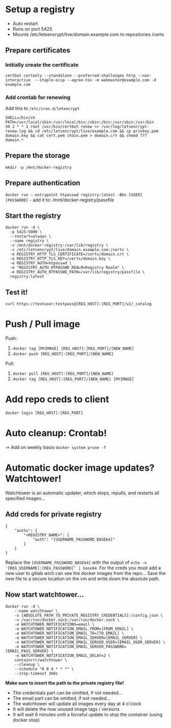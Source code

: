 # Setup a registry #
- Auto restart
- Runs on port 5425
- Mounts /etc/letsencrypt/live/domain.example.com to repositories /certs

## Prepare certificates ##
### Initially create the certificate ###
```
certbot certonly --standalone --preferred-challenges http --non-interactive  --staple-ocsp --agree-tos -m webmaster@example.com -d example.com
```

### Add crontab for renewing ###
Add this to `/etc/cron.d/letencrypt`
```
SHELL=/bin/sh
PATH=/usr/local/sbin:/usr/local/bin:/sbin:/bin:/usr/sbin:/usr/bin
30 2 * * 1 root /usr/bin/certbot renew >> /var/log/letsencrypt-renew.log && cd /etc/letsencrypt/live/example.com && cp privkey.pem domain.key && cat cert.pem chain.pem > domain.crt && chmod 777 domain.*
```

## Prepare the storage ##
`mkdir -p /mnt/docker-registry`

## Prepare authentication ##
`docker run --entrypoint htpasswd registry:latest -Bbn [USER] [PASSWORD]` - add it to: /mnt/docker-registry/passfile

## Start the registry ##
```
docker run -d \
  -p 5425:5000 \
  --restart=always \
  --name registry \
  -v /mnt/docker-registry:/var/lib/registry \
  -v /etc/letsencrypt/live/domain.example.com:/certs \
  -e REGISTRY_HTTP_TLS_CERTIFICATE=/certs/domain.crt \
  -e REGISTRY_HTTP_TLS_KEY=/certs/domain.key \
  -e REGISTRY_AUTH=htpasswd \
  -e "REGISTRY_AUTH_HTPASSWD_REALM=Registry Realm" \
  -e REGISTRY_AUTH_HTPASSWD_PATH=/var/lib/registry/passfile \
  registry:latest
```

## Test it! ##
`curl https://testuser:testpass@[REG_HOST]:[REG_PORT]/v2/_catalog`

# Push / Pull image #
Push:
1. `docker tag [MYIMAGE] [REG_HOST]:[REG_PORT]/[NEW_NAME]`
2. `docker push [REG_HOST]:[REG_PORT]/[NEW_NAME]`

Pull:
1. `docker pull [REG_HOST]:[REG_PORT]/[NEW_NAME]`
2. `docker tag [REG_HOST]:[REG_PORT]/[NEW_NAME] [MYIMAGE]`

# Add repo creds to client #
`docker login [REG_HOST]:[REG_PORT]`

# Auto cleanup: Crontab! #
-> Add on weekly basis `docker system prune -f`

# Automatic docker image updates? Watchtower! #
Watchtower is an automatic updater, which stops, repulls, and restarts all specified images...

## Add creds for private registry ##
```
{
    "auths": {
        "<REGISTRY_NAME>": {
            "auth": "[USERNAME_PASSWORD_BASE64]"
        }
    }
}
```
Replace the `[USERNAME_PASSWORD_BASE64]` with the output of `echo -n '[REG_USERNAME]:[REG_PASSWORD]' | base64`.
For the creds you must add a new user to gitlab wich can see the docker images from the repo...
Save the new file to a secure location on the vm and write down the absolute path.

## Now start watchtower... ##
```
docker run -d \
    --name watchtower \
    -v [ABSOLUTE_PATH_TO_PRIVATE_REGISTRY_CREDENTIALS]:/config.json \
    -v /var/run/docker.sock:/var/run/docker.sock \
    -e WATCHTOWER_NOTIFICATIONS=email \
    -e WATCHTOWER_NOTIFICATION_EMAIL_FROM=[FROM_EMAIL] \
    -e WATCHTOWER_NOTIFICATION_EMAIL_TO=[TO_EMAIL] \
    -e WATCHTOWER_NOTIFICATION_EMAIL_SERVER=[EMAIL_SERVER] \
    -e WATCHTOWER_NOTIFICATION_EMAIL_SERVER_USER=[EMAIL_USER_SERVER] \
    -e WATCHTOWER_NOTIFICATION_EMAIL_SERVER_PASSWORD=[EMAIL_PASS_SERVER] \
    -e WATCHTOWER_NOTIFICATION_EMAIL_DELAY=2 \
    containrrr/watchtower \
    --cleanup \
    --schedule "0 0 4 * * *" \
    --stop-timeout 360s
```
**Make sure to insert the path to the private registry file!**
* The credentials part can be omitted, if not needed...
* The email part can be omitted, if not needed...
* The watchtower will update all images every day at 4 o'clock
* It will delete the now unused image tags / versions
* It will wait 6 minutes until a forceful update to stop the container (using docker stop)
